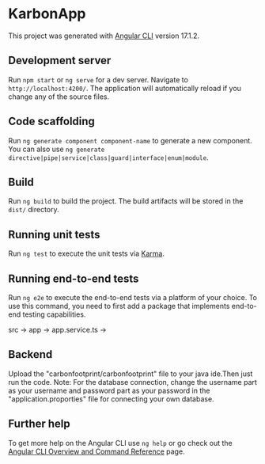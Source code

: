 # KarbonApp

This project was generated with [Angular CLI](https://github.com/angular/angular-cli) version 17.1.2.

## Development server

Run  `npm start` or `ng serve` for a dev server. Navigate to `http://localhost:4200/`. The application will automatically reload if you change any of the source files.

## Code scaffolding

Run `ng generate component component-name` to generate a new component. You can also use `ng generate directive|pipe|service|class|guard|interface|enum|module`.

## Build

Run `ng build` to build the project. The build artifacts will be stored in the `dist/` directory.

## Running unit tests

Run `ng test` to execute the unit tests via [Karma](https://karma-runner.github.io).

## Running end-to-end tests

Run `ng e2e` to execute the end-to-end tests via a platform of your choice. To use this command, you need to first add a package that implements end-to-end testing capabilities.

src -> app -> app.service.ts ->

## Backend

Upload the "carbonfootprint/carbonfootprint" file to your java ide.Then just run the code. Note: For the database connection, change the username part as your username and password part as your password in the "application.proporties" file for connecting your own database.

## Further help

To get more help on the Angular CLI use `ng help` or go check out the [Angular CLI Overview and Command Reference](https://angular.io/cli) page.

